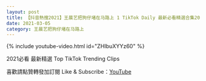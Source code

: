 ```yaml
---
layout: post
title: 【抖音熱搜2021】王晨艺把狗仔堵在马路上 1 TikTok Daily 最新必看精選合集2021 03 05
date: 2021-03-05
category: 王晨艺把狗仔堵在马路上
---
```


{% include youtube-video.html id="ZHIbuXYYz60" %}

2021必看 最新精選 Top TikTok Trending Clips

喜歡請點贊轉發加訂閱 Like & Subscribe：[YouTube](https://www.youtube.com/channel/UCAoR7VcanIPd04uEq_GIylA/videos)

